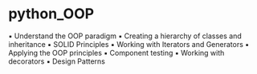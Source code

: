 # python_OOP
▪ Understand the OOP paradigm ▪ Creating a hierarchy of classes and inheritance ▪ SOLID Principles ▪ Working with Iterators and Generators ▪ Applying the OOP principles ▪ Component testing ▪ Working with decorators ▪ Design Patterns
